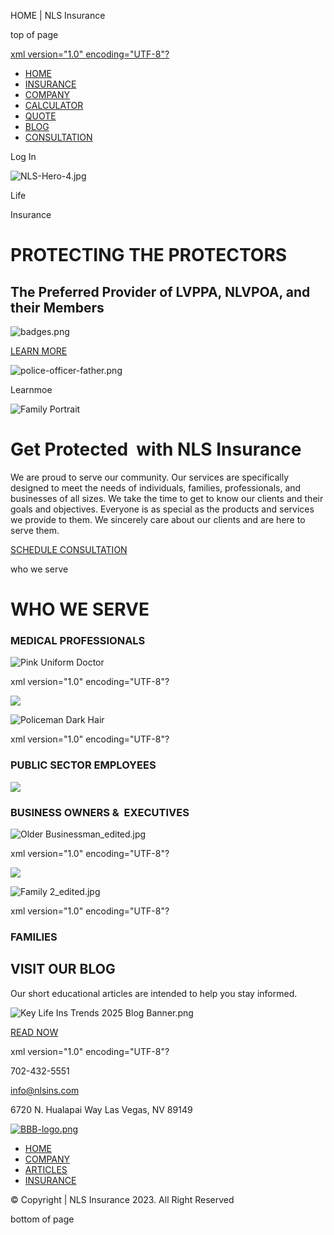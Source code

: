 HOME | NLS Insurance









top of page

[xml version="1.0" encoding="UTF-8"?](https://www.nlsinsurance.com)

* [HOME](https://www.nlsinsurance.com)
* [INSURANCE](https://www.nlsinsurance.com/insurance)
* [COMPANY](https://www.nlsinsurance.com/about)
* [CALCULATOR](https://www.nlsinsurance.com/calculator)
* [QUOTE](https://www.nlsinsurance.com/quote)
* [BLOG](https://www.nlsinsurance.com/blog)
* [CONSULTATION](https://www.nlsinsurance.com/book-online)

Log In

![NLS-Hero-4.jpg](https://static.wixstatic.com/media/b170a7_d5bcf2781c7b4b4aacdc824767ee2a09~mv2.jpg/v1/fill/w_174,h_98,al_c,q_80,usm_0.66_1.00_0.01,blur_2,enc_avif,quality_auto/b170a7_d5bcf2781c7b4b4aacdc824767ee2a09~mv2.jpg)

Life

Insurance

PROTECTING THE 
PROTECTORS
==========================

The Preferred Provider of 
LVPPA, NLVPOA, and their Members
-----------------------------------------------------------

![badges.png](https://static.wixstatic.com/media/b170a7_988ffa0d603141279e73e31bbe9847f9~mv2.png/v1/fill/w_197,h_79,al_c,q_85,usm_0.66_1.00_0.01,enc_avif,quality_auto/badges.png)

[LEARN MORE](https://www.nlsinsurance.com/insurance)

![police-officer-father.png](https://static.wixstatic.com/media/b170a7_7da0717a526c4f609ea4abe398dcdb0f~mv2.png/v1/fill/w_266,h_329,al_c,q_85,usm_0.66_1.00_0.01,enc_avif,quality_auto/police-officer-father.png)

Learnmoe

![Family Portrait](https://static.wixstatic.com/media/11062b_afb626366f5249ea8306773515d06738~mv2.jpg/v1/fill/w_139,h_53,al_c,q_80,usm_0.66_1.00_0.01,blur_2,enc_avif,quality_auto/11062b_afb626366f5249ea8306773515d06738~mv2.jpg)

Get Protected 
 with NLS Insurance
==================================

We are proud to serve our community. Our services are specifically designed to meet the needs of individuals, families, professionals, and businesses of all sizes. We take the time to get to know our clients and their goals and objectives. Everyone is as special as the products and services we provide to them. We sincerely care about our clients and are here to serve them.

[SCHEDULE CONSULTATION](https://www.nlsinsurance.com/book-online)

who we serve

WHO WE SERVE
============

### MEDICAL PROFESSIONALS

![Pink Uniform Doctor](https://static.wixstatic.com/media/8d7ea9623b834899879bb429e2795a88.jpg/v1/crop/x_0,y_533,w_3123,h_3492/fill/w_408,h_457,al_c,q_80,usm_0.66_1.00_0.01,enc_avif,quality_auto/Pink%20Uniform%20Doctor.jpg)

xml version="1.0" encoding="UTF-8"?

![](https://static.wixstatic.com/media/11062b_fac51a38acf24ea2aa030216e01a0ea3f000.jpg/v1/fill/w_147,h_83,al_c,q_80,usm_0.66_1.00_0.01,blur_2,enc_avif,quality_auto/11062b_fac51a38acf24ea2aa030216e01a0ea3f000.jpg)

![Policeman Dark Hair](https://static.wixstatic.com/media/cef2845a77114d1abf249b692ca043b2.jpg/v1/crop/x_0,y_227,w_2660,h_2973/fill/w_408,h_457,al_c,q_80,usm_0.66_1.00_0.01,enc_avif,quality_auto/Policeman%20Dark%20Hair.jpg)

xml version="1.0" encoding="UTF-8"?

### PUBLIC SECTOR EMPLOYEES

![](https://static.wixstatic.com/media/11062b_fac51a38acf24ea2aa030216e01a0ea3f000.jpg/v1/fill/w_147,h_83,al_c,q_80,usm_0.66_1.00_0.01,blur_2,enc_avif,quality_auto/11062b_fac51a38acf24ea2aa030216e01a0ea3f000.jpg)

### BUSINESS OWNERS &  EXECUTIVES

![Older Businessman_edited.jpg](https://static.wixstatic.com/media/77381b_efd60b6c204641b0bdfad7ec4e51a25f~mv2.jpg/v1/crop/x_55,y_0,w_340,h_380/fill/w_408,h_457,al_c,lg_1,q_80,enc_avif,quality_auto/Older%20Businessman_edited.jpg)

xml version="1.0" encoding="UTF-8"?

![](https://static.wixstatic.com/media/11062b_fac51a38acf24ea2aa030216e01a0ea3f000.jpg/v1/fill/w_147,h_83,al_c,q_80,usm_0.66_1.00_0.01,blur_2,enc_avif,quality_auto/11062b_fac51a38acf24ea2aa030216e01a0ea3f000.jpg)

![Family 2_edited.jpg](https://static.wixstatic.com/media/77381b_6f82b68f20134a55a4f58ddae94774c0~mv2.jpg/v1/crop/x_134,y_0,w_597,h_667/fill/w_408,h_457,al_c,q_80,usm_0.66_1.00_0.01,enc_avif,quality_auto/Family%202_edited.jpg)

xml version="1.0" encoding="UTF-8"?

### FAMILIES

VISIT OUR BLOG
--------------

Our short educational articles are intended to help you stay informed.

![Key Life Ins Trends 2025 Blog Banner.png](https://static.wixstatic.com/media/77381b_c15fce0baf9846d280698334632f809e~mv2.png/v1/fill/w_600,h_338,al_c,q_85,usm_0.66_1.00_0.01,enc_avif,quality_auto/Key%20Life%20Ins%20Trends%202025%20Blog%20Banner.png)

[READ NOW](https://www.nlsinsurance.com/post/key-life-insurance-trends-2025)

xml version="1.0" encoding="UTF-8"?

702-432-5551

[info@nlsins.com](mailto:info@nlsins.com)

6720 N. Hualapai Way Las Vegas, NV 89149

[![BBB-logo.png](https://static.wixstatic.com/media/b170a7_44833f96e7404d91bfa62fe4a5ba6c4f~mv2.png/v1/fill/w_158,h_59,al_c,q_85,usm_0.66_1.00_0.01,enc_avif,quality_auto/BBB-logo.png)](https://www.bbb.org/us/nv/las-vegas/profile/insurance-services-office/nls-insurance-1086-90019086)

* [HOME](https://www.nlsinsurance.com)
* [COMPANY](https://www.nlsinsurance.com/about)
* [ARTICLES](https://www.nlsinsurance.com/blog)
* [INSURANCE](https://www.nlsinsurance.com/insurance)

© Copyright | NLS Insurance 2023. All Right Reserved

bottom of page